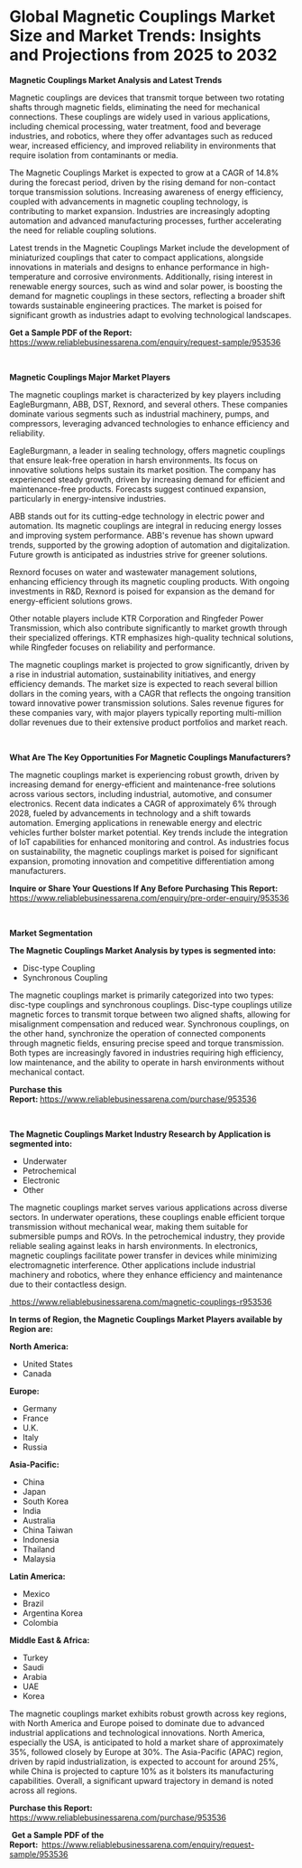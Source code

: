 <p><h1>Global Magnetic Couplings Market Size and Market Trends: Insights and Projections from 2025 to 2032</h1></p><p><strong>Magnetic Couplings Market Analysis and Latest Trends</strong></p>
<p><p>Magnetic couplings are devices that transmit torque between two rotating shafts through magnetic fields, eliminating the need for mechanical connections. These couplings are widely used in various applications, including chemical processing, water treatment, food and beverage industries, and robotics, where they offer advantages such as reduced wear, increased efficiency, and improved reliability in environments that require isolation from contaminants or media.</p><p>The Magnetic Couplings Market is expected to grow at a CAGR of 14.8% during the forecast period, driven by the rising demand for non-contact torque transmission solutions. Increasing awareness of energy efficiency, coupled with advancements in magnetic coupling technology, is contributing to market expansion. Industries are increasingly adopting automation and advanced manufacturing processes, further accelerating the need for reliable coupling solutions.</p><p>Latest trends in the Magnetic Couplings Market include the development of miniaturized couplings that cater to compact applications, alongside innovations in materials and designs to enhance performance in high-temperature and corrosive environments. Additionally, rising interest in renewable energy sources, such as wind and solar power, is boosting the demand for magnetic couplings in these sectors, reflecting a broader shift towards sustainable engineering practices. The market is poised for significant growth as industries adapt to evolving technological landscapes.</p></p>
<p><strong>Get a Sample PDF of the Report:&nbsp;</strong> <a href="https://www.reliablebusinessarena.com/enquiry/request-sample/953536?utm_campaign=3313&utm_medium=2&utm_source=Github&utm_content=ia&utm_term=18042025&utm_id=magnetic-couplings">https://www.reliablebusinessarena.com/enquiry/request-sample/953536</a></p>
<p>&nbsp;</p>
<p><strong>Magnetic Couplings Major Market Players</strong></p>
<p><p>The magnetic couplings market is characterized by key players including EagleBurgmann, ABB, DST, Rexnord, and several others. These companies dominate various segments such as industrial machinery, pumps, and compressors, leveraging advanced technologies to enhance efficiency and reliability.</p><p>EagleBurgmann, a leader in sealing technology, offers magnetic couplings that ensure leak-free operation in harsh environments. Its focus on innovative solutions helps sustain its market position. The company has experienced steady growth, driven by increasing demand for efficient and maintenance-free products. Forecasts suggest continued expansion, particularly in energy-intensive industries.</p><p>ABB stands out for its cutting-edge technology in electric power and automation. Its magnetic couplings are integral in reducing energy losses and improving system performance. ABB's revenue has shown upward trends, supported by the growing adoption of automation and digitalization. Future growth is anticipated as industries strive for greener solutions.</p><p>Rexnord focuses on water and wastewater management solutions, enhancing efficiency through its magnetic coupling products. With ongoing investments in R&D, Rexnord is poised for expansion as the demand for energy-efficient solutions grows.</p><p>Other notable players include KTR Corporation and Ringfeder Power Transmission, which also contribute significantly to market growth through their specialized offerings. KTR emphasizes high-quality technical solutions, while Ringfeder focuses on reliability and performance.</p><p>The magnetic couplings market is projected to grow significantly, driven by a rise in industrial automation, sustainability initiatives, and energy efficiency demands. The market size is expected to reach several billion dollars in the coming years, with a CAGR that reflects the ongoing transition toward innovative power transmission solutions. Sales revenue figures for these companies vary, with major players typically reporting multi-million dollar revenues due to their extensive product portfolios and market reach.</p></p>
<p>&nbsp;</p>
<p><strong>What Are The Key Opportunities For Magnetic Couplings Manufacturers?</strong></p>
<p><p>The magnetic couplings market is experiencing robust growth, driven by increasing demand for energy-efficient and maintenance-free solutions across various sectors, including industrial, automotive, and consumer electronics. Recent data indicates a CAGR of approximately 6% through 2028, fueled by advancements in technology and a shift towards automation. Emerging applications in renewable energy and electric vehicles further bolster market potential. Key trends include the integration of IoT capabilities for enhanced monitoring and control. As industries focus on sustainability, the magnetic couplings market is poised for significant expansion, promoting innovation and competitive differentiation among manufacturers.</p></p>
<p><strong>Inquire or Share Your Questions If Any Before Purchasing This Report:</strong> <a href="https://www.reliablebusinessarena.com/enquiry/pre-order-enquiry/953536?utm_campaign=3313&utm_medium=2&utm_source=Github&utm_content=ia&utm_term=18042025&utm_id=magnetic-couplings">https://www.reliablebusinessarena.com/enquiry/pre-order-enquiry/953536</a></p>
<p>&nbsp;</p>
<p><strong>Market Segmentation</strong></p>
<p><strong>The Magnetic Couplings Market Analysis by types is segmented into:</strong></p>
<p><ul><li>Disc-type Coupling</li><li>Synchronous Coupling</li></ul></p>
<p><p>The magnetic couplings market is primarily categorized into two types: disc-type couplings and synchronous couplings. Disc-type couplings utilize magnetic forces to transmit torque between two aligned shafts, allowing for misalignment compensation and reduced wear. Synchronous couplings, on the other hand, synchronize the operation of connected components through magnetic fields, ensuring precise speed and torque transmission. Both types are increasingly favored in industries requiring high efficiency, low maintenance, and the ability to operate in harsh environments without mechanical contact.</p></p>
<p><strong>Purchase this Report:&nbsp;</strong><a href="https://www.reliablebusinessarena.com/purchase/953536?utm_campaign=3313&utm_medium=2&utm_source=Github&utm_content=ia&utm_term=18042025&utm_id=magnetic-couplings">https://www.reliablebusinessarena.com/purchase/953536</a></p>
<p>&nbsp;</p>
<p><strong>The Magnetic Couplings Market Industry Research by Application is segmented into:</strong></p>
<p><ul><li>Underwater</li><li>Petrochemical</li><li>Electronic</li><li>Other</li></ul></p>
<p><p>The magnetic couplings market serves various applications across diverse sectors. In underwater operations, these couplings enable efficient torque transmission without mechanical wear, making them suitable for submersible pumps and ROVs. In the petrochemical industry, they provide reliable sealing against leaks in harsh environments. In electronics, magnetic couplings facilitate power transfer in devices while minimizing electromagnetic interference. Other applications include industrial machinery and robotics, where they enhance efficiency and maintenance due to their contactless design.</p></p>
<p><a href="https://www.reliablebusinessarena.com/magnetic-couplings-r953536?utm_campaign=3313&utm_medium=2&utm_source=Github&utm_content=ia&utm_term=18042025&utm_id=magnetic-couplings">&nbsp;https://www.reliablebusinessarena.com/magnetic-couplings-r953536</a></p>
<p><strong>In terms of Region, the Magnetic Couplings Market Players available by Region are:</strong></p>
<p>
    <p> <strong> North America: </strong>
        <ul>
            <li>United States</li>
            <li>Canada</li>
        </ul>
        </p> 
    <p> <strong> Europe: </strong>
        <ul>
            <li>Germany</li>
            <li>France</li>
            <li>U.K.</li>
            <li>Italy</li>
            <li>Russia</li>
        </ul>
        </p> 
    <p> <strong> Asia-Pacific: </strong>
        <ul>
            <li>China</li>
            <li>Japan</li>
            <li>South Korea</li>
            <li>India</li>
            <li>Australia</li>
            <li>China Taiwan</li>
            <li>Indonesia</li>
            <li>Thailand</li>
            <li>Malaysia</li>
        </ul>
        </p> 
    <p> <strong> Latin America: </strong>
        <ul>
            <li>Mexico</li>
            <li>Brazil</li>
            <li>Argentina Korea</li>
            <li>Colombia</li>
        </ul>
        </p> 
    <p> <strong> Middle East & Africa: </strong>
        <ul>
            <li>Turkey</li>
            <li>Saudi</li>
            <li>Arabia</li>
            <li>UAE</li>
            <li>Korea</li>
        </ul>
    </p>
    </p>
<p><p>The magnetic couplings market exhibits robust growth across key regions, with North America and Europe poised to dominate due to advanced industrial applications and technological innovations. North America, especially the USA, is anticipated to hold a market share of approximately 35%, followed closely by Europe at 30%. The Asia-Pacific (APAC) region, driven by rapid industrialization, is expected to account for around 25%, while China is projected to capture 10% as it bolsters its manufacturing capabilities. Overall, a significant upward trajectory in demand is noted across all regions.</p></p>
<p><strong>Purchase this Report: </strong><a href="https://www.reliablebusinessarena.com/purchase/953536?utm_campaign=3313&utm_medium=2&utm_source=Github&utm_content=ia&utm_term=18042025&utm_id=magnetic-couplings">https://www.reliablebusinessarena.com/purchase/953536</a></p>
<p>&nbsp;<strong>Get a Sample PDF of the Report:&nbsp;&nbsp;</strong><a href="https://www.reliablebusinessarena.com/enquiry/request-sample/953536?utm_campaign=3313&utm_medium=2&utm_source=Github&utm_content=ia&utm_term=18042025&utm_id=magnetic-couplings">https://www.reliablebusinessarena.com/enquiry/request-sample/953536</a></p>
<p><strong></strong></p>
<p><p></p><p></p><p></p></p>
